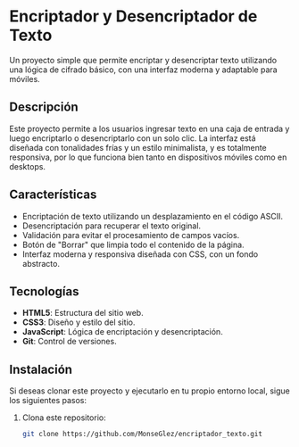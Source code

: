 # Encriptador y Desencriptador de Texto

Un proyecto simple que permite encriptar y desencriptar texto utilizando una lógica de cifrado básico, con una interfaz moderna y adaptable para móviles.

## Descripción

Este proyecto permite a los usuarios ingresar texto en una caja de entrada y luego encriptarlo o desencriptarlo con un solo clic. La interfaz está diseñada con tonalidades frías y un estilo minimalista, y es totalmente responsiva, por lo que funciona bien tanto en dispositivos móviles como en desktops.

## Características

- Encriptación de texto utilizando un desplazamiento en el código ASCII.
- Desencriptación para recuperar el texto original.
- Validación para evitar el procesamiento de campos vacíos.
- Botón de "Borrar" que limpia todo el contenido de la página.
- Interfaz moderna y responsiva diseñada con CSS, con un fondo abstracto.



## Tecnologías

- **HTML5**: Estructura del sitio web.
- **CSS3**: Diseño y estilo del sitio.
- **JavaScript**: Lógica de encriptación y desencriptación.
- **Git**: Control de versiones.

## Instalación

Si deseas clonar este proyecto y ejecutarlo en tu propio entorno local, sigue los siguientes pasos:

1. Clona este repositorio:

   ```bash
   git clone https://github.com/MonseGlez/encriptador_texto.git

